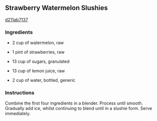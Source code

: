 ## Strawberry Watermelon Slushies

[d211ab7137](http://www.food.com/recipe/strawberry-watermelon-slushies-182837)

### Ingredients

 - 2 cup of watermelon, raw

 - 1 pint of strawberries, raw

 - 13 cup of sugars, granulated

 - 13 cup of lemon juice, raw

 - 2 cup of water, bottled, generic

### Instructions

Combine the first four ingredients in a blender. Process until smooth. Gradually add ice, whilst continuing to blend until in a slushie form. Serve immediately.